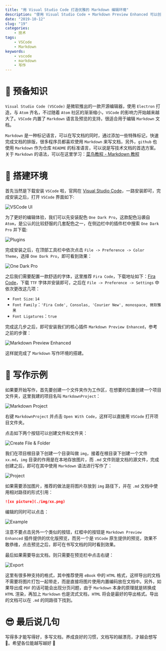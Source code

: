 ```yaml
---
title: "用 Visual Studio Code 打造优雅的 Markdown 编辑环境"
description: "使用 Visual Studio Code + Markdown Preview Enhanced 可以创造一套优雅的 Markdown 编辑环境，用这套环境写出好看的文档吧！"
date: "2019-10-12"
slug: "19"
categories:
    - 技术
tags:
    - VSCode
    - Markdown
keywords:
    - vscode
    - markdown
    - 写作
---
```


# 🍜 预备知识

`Visual Studio Code (VSCode)` 是微软推出的一款开源编辑器，使用 `Electron` 打造，与 `Atom` 齐名，不过随着 `Atom` 社区的渐渐缩小，`VSCode` 的影响力开始越来越大了。`VSCode` 内置了 `Markdown` 语言及预览的支持，很适合用于编辑 `Markdown` 文档。

`Markdown` 是一种标记语言，可以在写文档的同时，通过添加一些特殊标记，快速完成文档的排版，很多程序员都喜欢使用 `Markdown` 来写文档，另外，`github` 也使用 `Markdown` 作为仓库 `README` 的标准语言，可以说是写技术文档的首选方案。关于 `Markdown` 的语法，可以在这里学习：[菜鸟教程 - Markdown 教程](https://www.runoob.com/markdown/md-tutorial.html)

# 🍨 搭建环境

首先当然是下载安装 `VSCode` 啦，官网在 [Visual Studio Code](https://code.visualstudio.com/)，一路安装即可，完成安装之后，打开 `VSCode` 界面如下:

![VSCode UI](12.png)

为了更好的编辑体验，我们可以先安装配色 `One Dark Pro`，这款配色沿袭自 `Atom`，是公认的比较舒服的几套配色之一，在侧边栏中的插件栏中搜索 `One Dark Pro` 并下载:

![Plugins](13.png)

完成安装之后，在顶部工具栏中依次点击 `File -> Preference -> Color Theme`，选择 `One Dark Pro`，即可看到效果：

![One Dark Pro](14.png)

之后我们需要配置一款舒适的字体，这里推荐 `Fira Code`，下载地址如下：[Fira Code](https://github.com/tonsky/FiraCode)，下载 `TTF` 字体并安装即可，之后在 `File -> Preference -> Settings` 中依次更改这几项：

* `Font Size`: `14`
* `Font Family`：`'Fira Code', Consolas, 'Courier New', monospace, 微软雅黑`
* `Font Ligatures`：`true`

完成这几步之后，即可安装我们的核心插件 `Markdown Preview Enhanced`，参考之前的步骤：

![Markdown Preview Enhanced](15.png)

这样就完成了 `Markdown` 写作环境的搭建。

# 🍳 写作示例

如果要开始写作，首先要创建一个文件夹作为工作区，在想要的位置创建一个项目文件夹，这里我建的项目名叫 `MarkdownProject`：

![Markdown Project](16.png)

右键 `MarkdownProject` 并点击 `Open With Code`，这样可以直接用 `VSCode` 打开项目文件夹。

点击如下两个按钮可以创建文件和文件夹：

![Create File & Folder](17.png)

我们在项目根目录下创建一个目录叫做 `img`，接着在根目录下创建一个文件 `xx.md`，`img` 目录的作用是在本地存放图片，而 `.md` 文件则是文档的源文件，完成创建之后，即可在其中使用 `Markdown` 语法进行写作了：

![Project](18.png)

如果需要添加图片，推荐的做法是将图片存放到 `img` 路径下，并在 `.md` 文档中使用相对路径的形式引用：

```markdown
![xx picture](./img/xx.png)
```

编辑的同时可以点击：

![Example](19.png)

注意不要点击另外一个类似的按钮，红框中的按钮是 `Markdown Preview Enhanced` 插件提供的优化版预览，而另一个是 `VSCode` 原生提供的预览，效果不敢恭维，点击预览之后，即可在书写文档的同时看到效果。

最后如果需要导出文档，则只需要在预览栏中点击右键：

![Export](20.png)

这里有很多种支持的格式，其中推荐使用 `eBook` 中的 `HTML` 格式，这样导出的文档不需要将图片打包一起带走，而是直接将图片使用内置编码放在文档中。另外，如果导出成 `PDF` 的话可能会出现分页问题，由于 `Markdown` 本身的原理就是转换成 `HTML` 渲染，再加上 `Markdown` 也是流式文档，`HTML` 将会是最好的导出格式。导出的文档可以在 `.md` 的同路径下找到。

# 😎 最后说几句

写得多才能写得好，多写文档，养成良好的习惯，文档写的越漂亮，才越会想写 🤣。希望各位能越写越好 👏
